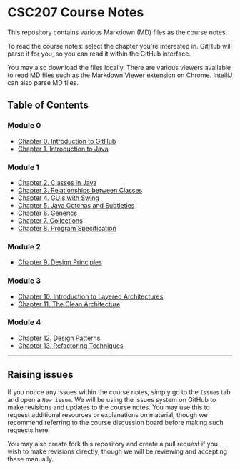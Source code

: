 # CSC207 Course Notes
This repository contains various Markdown (MD) files as the course notes.

To read the course notes: select the chapter you're interested in. GitHub will parse it for you, so you can read it within the GitHub interface.

You may also download the files locally. There are various viewers available to read MD files such as the Markdown Viewer extension on Chrome. IntelliJ can also parse MD files.

## Table of Contents
### Module 0
- [Chapter 0. Introduction to GitHub](00-introduction-to-git.md)
- [Chapter 1. Introduction to Java](01-introduction-to-java.md)
### Module 1
- [Chapter 2. Classes in Java](02-classes-in-java.md)
- [Chapter 3. Relationships between Classes](03-relationships-between-classes.md)
- [Chapter 4. GUIs with Swing](04-GUIs-with-swing.md)
- [Chapter 5. Java Gotchas and Subtleties](05-java-gotchas-and-subtleties.md)
- [Chapter 6. Generics](06-generics.md)
- [Chapter 7. Collections](07-collections.md)
- [Chapter 8. Program Specification](08-program-specification.md)
### Module 2
- [Chapter 9. Design Principles](09-design-principles.md)
### Module 3
- [Chapter 10. Introduction to Layered Architectures](10-introduction-to-layered-architectures.md)
- [Chapter 11. The Clean Architecture](11-clean-architecture.md)
### Module 4
- [Chapter 12. Design Patterns](12-design-patterns.md)
- [Chapter 13. Refactoring Techniques](13-refactoring-techniques.md)

---

## Raising issues
If you notice any issues within the course notes, simply go to the `Issues` tab and open a `New issue`. We will be using the issues system on GitHub to make revisions and updates to the course notes. You may use this to request additional resources or explanations on material, though we recommend referring to the course discussion board before making such requests here.

You may also create fork this repository and create a pull request if you wish to make revisions directly, though we will be reviewing and accepting these manually.